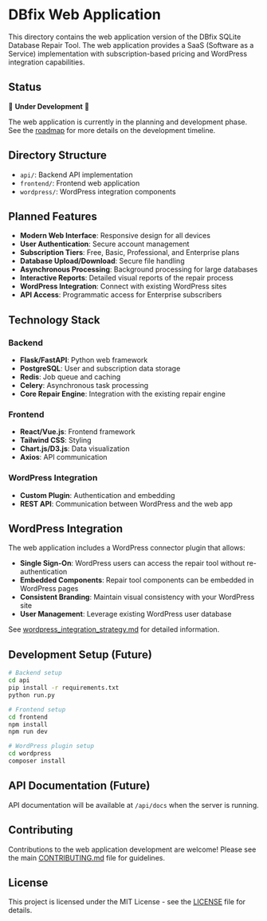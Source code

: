 # DBfix Web Application

This directory contains the web application version of the DBfix SQLite Database Repair Tool. The web application provides a SaaS (Software as a Service) implementation with subscription-based pricing and WordPress integration capabilities.

## Status

🚧 **Under Development** 🚧

The web application is currently in the planning and development phase. See the [roadmap](../docs/business/roadmap.md) for more details on the development timeline.

## Directory Structure

- `api/`: Backend API implementation
- `frontend/`: Frontend web application
- `wordpress/`: WordPress integration components

## Planned Features

- **Modern Web Interface**: Responsive design for all devices
- **User Authentication**: Secure account management
- **Subscription Tiers**: Free, Basic, Professional, and Enterprise plans
- **Database Upload/Download**: Secure file handling
- **Asynchronous Processing**: Background processing for large databases
- **Interactive Reports**: Detailed visual reports of the repair process
- **WordPress Integration**: Connect with existing WordPress sites
- **API Access**: Programmatic access for Enterprise subscribers

## Technology Stack

### Backend
- **Flask/FastAPI**: Python web framework
- **PostgreSQL**: User and subscription data storage
- **Redis**: Job queue and caching
- **Celery**: Asynchronous task processing
- **Core Repair Engine**: Integration with the existing repair engine

### Frontend
- **React/Vue.js**: Frontend framework
- **Tailwind CSS**: Styling
- **Chart.js/D3.js**: Data visualization
- **Axios**: API communication

### WordPress Integration
- **Custom Plugin**: Authentication and embedding
- **REST API**: Communication between WordPress and the web app

## WordPress Integration

The web application includes a WordPress connector plugin that allows:

- **Single Sign-On**: WordPress users can access the repair tool without re-authentication
- **Embedded Components**: Repair tool components can be embedded in WordPress pages
- **Consistent Branding**: Maintain visual consistency with your WordPress site
- **User Management**: Leverage existing WordPress user database

See [wordpress_integration_strategy.md](../docs/business/wordpress_integration_strategy.md) for detailed information.

## Development Setup (Future)

```bash
# Backend setup
cd api
pip install -r requirements.txt
python run.py

# Frontend setup
cd frontend
npm install
npm run dev

# WordPress plugin setup
cd wordpress
composer install
```

## API Documentation (Future)

API documentation will be available at `/api/docs` when the server is running.

## Contributing

Contributions to the web application development are welcome! Please see the main [CONTRIBUTING.md](../CONTRIBUTING.md) file for guidelines.

## License

This project is licensed under the MIT License - see the [LICENSE](../LICENSE) file for details.
